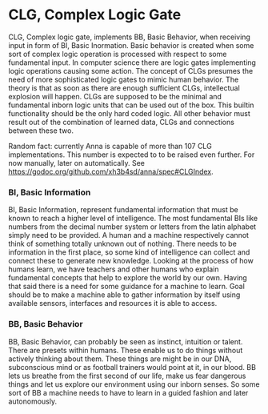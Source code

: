 # CLG, Complex Logic Gate
CLG, Complex logic gate, implements BB, Basic Behavior, when receiving input in
form of BI, Basic Inormation. Basic behavior is created when some sort of
complex logic operation is processed with respect to some fundamental input. In
computer science there are logic gates implementing logic operations causing
some action. The concept of CLGs presumes the need of more sophisticated logic
gates to mimic human behavior. The theory is that as soon as there are enough
sufficient CLGs, intellectual explosion will happen. CLGs are supposed to be
the minimal and fundamental inborn logic units that can be used out of the box.
This builtin functionality should be the only hard coded logic. All other
behavior must result out of the combination of learned data, CLGs and
connections between these two.

Random fact: currently Anna is capable of more than 107 CLG implementations.
This number is expected to to be raised even further. For now manually, later
on automatically. See https://godoc.org/github.com/xh3b4sd/anna/spec#CLGIndex.

### BI, Basic Information
BI, Basic Information, represent fundamental information that must be known to
reach a higher level of intelligence. The most fundamental BIs like numbers
from the decimal number system or letters from the latin alphabet simply need
to be provided. A human and a machine respectively cannot think of something
totally unknown out of nothing. There needs to be information in the first
place, so some kind of intelligence can collect and connect these to generate
new knowledge. Looking at the process of how humans learn, we have teachers and
other humans who explain fundamental concepts that help to explore the world by
our own. Having that said there is a need for some guidance for a machine to
learn. Goal should be to make a machine able to gather information by itself
using available sensors, interfaces and resources it is able to access.

### BB, Basic Behavior
BB, Basic Behavior, can probably be seen as instinct, intuition or talent.
There are presets within humans. These enable us to do things without actively
thinking about them. These things are might be in our DNA, subconscious mind or
as football trainers would point at it, in our blood. BB lets us breathe from
the first second of our life, make us fear dangerous things and let us explore
our environment using our inborn senses. So some sort of BB a machine needs to
have to learn in a guided fashion and later autonomously.

